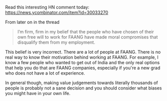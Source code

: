 
Read this interesting HN comment today: https://news.ycombinator.com/item?id=30033270

From later on in the thread

>I’m firm, firm in my belief that the people who have chosen of their own free will to work for FAANG have made moral compromises that disqualify them from my employment.

This belief is very incorrect. There are a lot of people at FAANG. There is no real way to know their motivation behind working at FAANG. For example, I know a few people who wanted to get out of India and the only real options that help you do that are FAANG companies, especially if you're a new grad who does not have a lot of experience.

In general though, making value judgements towards literally thousands of people is probably not a sane decision and you should consider what biases you might have in your own life.
